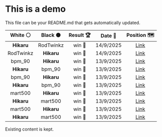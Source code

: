 # This is a demo

This file can be your README.md that gets automatically updated.

<!--START_SECTION:chessStats-->
<!-- Automatically generated with https://github.com/Balastrong/chess-stats-action -->

| White ⚪ | Black ⚫ | Result 🏆 | Date 📅 | Position 🗺️ |
|:---:|:---:|:---:|:---:|:---:|
| **Hikaru** | RodTwinkz | win 🥇 | 14/9/2025 | <a href="http://www.ee.unb.ca/cgi-bin/tervo/fen.pl?select=r6r/2b5/2p1Q2k/2P1pPq1/pP1pP3/P4P2/5K2/6R1 b - - 1 45">Link</a> |
| RodTwinkz | **Hikaru** | win 🥇 | 14/9/2025 | <a href="http://www.ee.unb.ca/cgi-bin/tervo/fen.pl?select=8/3R1pk1/4p3/4Pp2/4bP1p/6rP/6PK/5rR1 w - - 0 40">Link</a> |
| bpm_90 | **Hikaru** | win 🥇 | 13/9/2025 | <a href="http://www.ee.unb.ca/cgi-bin/tervo/fen.pl?select=3r4/3r4/1p3b2/1k3p1p/1p2pB1P/6P1/R1R2P1K/8 w - - 0 43">Link</a> |
| **Hikaru** | bpm_90 | win 🥇 | 13/9/2025 | <a href="http://www.ee.unb.ca/cgi-bin/tervo/fen.pl?select=5rkq/p7/2pp4/2p5/2P1PQp1/1P3PP1/P6R/5R1K b - - 2 43">Link</a> |
| bpm_90 | **Hikaru** | win 🥇 | 13/9/2025 | <a href="http://www.ee.unb.ca/cgi-bin/tervo/fen.pl?select=r1B2rk1/5pb1/1p1p1q1p/p2P2pP/1pn1R3/5PN1/PPPQ2P1/1NKR4 w - - 1 21">Link</a> |
| **Hikaru** | bpm_90 | win 🥇 | 13/9/2025 | <a href="http://www.ee.unb.ca/cgi-bin/tervo/fen.pl?select=rn1q3k/pp4b1/7R/6r1/2PBQ3/1P2P3/P2N1P2/R3K3 b Q - 0 20">Link</a> |
| mart500 | **Hikaru** | win 🥇 | 13/9/2025 | <a href="http://www.ee.unb.ca/cgi-bin/tervo/fen.pl?select=2r5/5pkp/6p1/8/1p1RP1K1/1P6/P1r1N2P/8 w - - 1 38">Link</a> |
| **Hikaru** | mart500 | win 🥇 | 13/9/2025 | <a href="http://www.ee.unb.ca/cgi-bin/tervo/fen.pl?select=r4r2/pp2R2k/1npP1ppp/8/2P4P/PP4PB/5P2/2KR4 b - - 3 26">Link</a> |
| mart500 | **Hikaru** | win 🥇 | 13/9/2025 | <a href="http://www.ee.unb.ca/cgi-bin/tervo/fen.pl?select=5bk1/p4p2/1p6/3P2p1/4p3/1PQ1P1P1/PB2b2q/4NK2 w - - 10 44">Link</a> |
| **Hikaru** | mart500 | win 🥇 | 13/9/2025 | <a href="http://www.ee.unb.ca/cgi-bin/tervo/fen.pl?select=3rr1k1/ppq2pp1/2p2np1/2n1p3/1b2P2P/PP3NPB/1BP1QPK1/R4R2 b - - 0 18">Link</a> |

<!--END_SECTION:chessStats-->

Existing content is kept.
